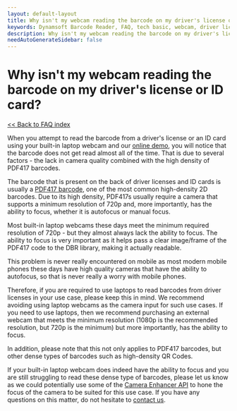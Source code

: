 ```yaml
---
layout: default-layout
title: Why isn't my webcam reading the barcode on my driver's license or ID card?
keywords: Dynamsoft Barcode Reader, FAQ, tech basic, webcam, driver license, ID
description: Why isn't my webcam reading the barcode on my driver's license or ID card?
needAutoGenerateSidebar: false
---
```


# Why isn't my webcam reading the barcode on my driver's license or ID card?

[<< Back to FAQ index](index.md)

When you attempt to read the barcode from a driver's license or an ID card using your built-in laptop webcam and our [online demo](https://demo.dynamsoft.com/barcode-reader-js/), you will notice that the barcode does not get read almost all of the time. That is due to several factors - the lack in camera quality combined with the high density of PDF417 barcodes.

The barcode that is present on the back of driver licenses and ID cards is usually a [PDF417 barcode](https://www.dynamsoft.com/barcode-reader/barcode-types/pdf417/), one of the most common high-density 2D barcodes. Due to its high density, PDF417s usually require a camera that supports a minimum resolution of 720p and, more importantly, has the ability to focus, whether it is autofocus or manual focus.

Most built-in laptop webcams these days meet the minimum required resolution of 720p - but they almost always lack the ability to focus. The ability to focus is very important as it helps pass a clear image/frame of the PDF417 code to the DBR library, making it actually readable.

This problem is never really encountered on mobile as most modern mobile phones these days have high quality cameras that have the ability to autofocus, so that is never really a worry with mobile phones.

Therefore, if you are required to use laptops to read barcodes from driver licenses in your use case, please keep this in mind. We recommend avoiding using laptop webcams as the camera input for such use cases. If you need to use laptops, then we recommend purchasing an external webcam that meets the minimum resolution (1080p is the recommended resolution, but 720p is the minimum) but more importantly, has the ability to focus.

In addition, please note that this not only applies to PDF417 barcodes, but other dense types of barcodes such as high-density QR Codes.

If your built-in laptop webcam does indeed have the ability to focus and you are still struggling to read these dense type of barcodes, please let us know as we could potentially use some of the [Camera Enhancer API]({{site.dce_js_api}}index.html) to hone the focus of the camera to be suited for this use case. If you have any questions on this matter, do not hesitate to [contact us](https://www.dynamsoft.com/contact/).
